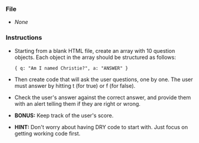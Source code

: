 ### File

* _None_

### Instructions

* Starting from a blank HTML file, create an array with 10 question objects. Each object in the array should be structured as follows: 

  `{ q: "Am I named Christie?", a: "ANSWER" }`

* Then create code that will ask the user questions, one by one. The user must answer by hitting t (for true) or f (for false).

* Check the user's answer against the correct answer, and provide them with an alert telling them if they are right or wrong.


* **BONUS:** Keep track of the user's score.

* **HINT:** Don't worry about having DRY code to start with. Just focus on getting working code first.
